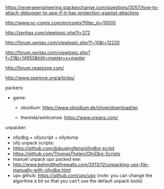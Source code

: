 https://reverseengineering.stackexchange.com/questions/3057/how-to-attach-debugger-to-app-if-it-has-protection-against-attaching 

http://www.nc-comix.com/en/comix?filter_ip=10005

http://zenhax.com/viewtopic.php?t=372

http://forum.xentax.com/viewtopic.php?f=10&t=12220

http://forum.xentax.com/viewtopic.php?f=21&t=14950&hilit=master+x+master

http://forum.ragezone.com/ 

http://www.openrce.org/articles/

packers:

* game:

    * obsidium: https://www.obsidium.de/show/download/en

    * themida/winlicense: https://www.oreans.com/

unpacker:

* ollydbg + ollyscript + ollydump
* olly unpack scripts:
* https://github.com/dubuqingfeng/ollydbg-script
* https://github.com/ThomasThelen/OllyDbg-Scripts
* manuel unpack upx packed exe:
* http://www.behindthefirewalls.com/2013/12/unpacking-upx-file-manually-with-ollydbg.html
* upx github: https://github.com/upx/upx
    (note: you can change the algoritme a bit so that you can’t use the default unpack tools)
